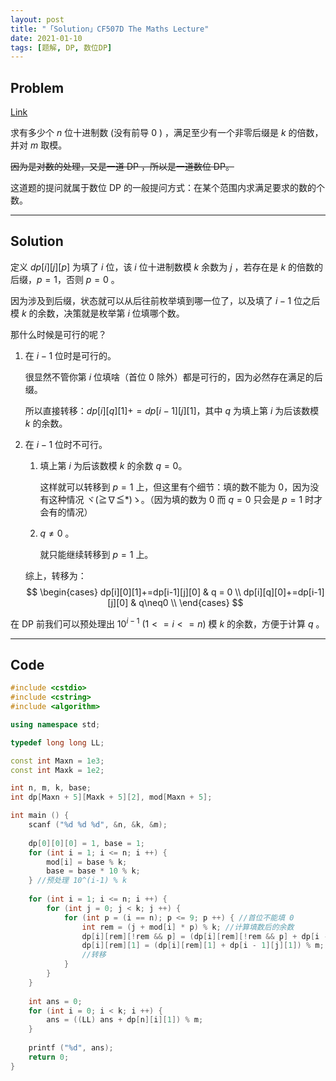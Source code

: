 ```yaml
---
layout: post
title: "「Solution」CF507D The Maths Lecture"
date: 2021-01-10
tags: [题解, DP, 数位DP]
---
```




<!-- more -->

## Problem

[Link](https://www.luogu.com.cn/problem/CF507D)

求有多少个 $n$ 位十进制数 (没有前导 $0$ ) ，满足至少有一个非零后缀是 $k$ 的倍数，并对 $m$ 取模。

~~因为是对数的处理，又是一道 DP ，所以是一道数位 DP。~~

这道题的提问就属于数位 DP 的一般提问方式：在某个范围内求满足要求的数的个数。

---

## Solution

定义 $dp[i][j][p]$ 为填了 $i$ 位，该 $i$ 位十进制数模 $k$ 余数为 $j$ ，若存在是 $k$ 的倍数的后缀，$p=1$，否则 $p=0$ 。

因为涉及到后缀，状态就可以从后往前枚举填到哪一位了，以及填了 $i -1$ 位之后模 $k$ 的余数，决策就是枚举第 $i$ 位填哪个数。

那什么时候是可行的呢？

1. 在 $i-1$ 位时是可行的。

   很显然不管你第 $i$ 位填啥（首位 $0$ 除外）都是可行的，因为必然存在满足的后缀。

   所以直接转移：$dp[i][q][1]+=dp[i -1][j][1]$，其中 $q$ 为填上第 $i$ 为后该数模 $k$ 的余数。

2. 在 $i-1$ 位时不可行。

   1. 填上第 $i$ 为后该数模 $k$ 的余数 $q = 0$。

      这样就可以转移到 $p=1$ 上，但这里有个细节：填的数不能为 $0$，因为没有这种情况 ヾ(≧∇≦*)ゝ。（因为填的数为 $0$ 而 $q=0$ 只会是 $p=1$ 时才会有的情况）

   2. $q\neq0$ 。

      就只能继续转移到 $p=1$ 上。

   综上，转移为：
   $$ 
   \begin{cases} 
   dp[i][0][1]+=dp[i-1][j][0] & q = 0 \\ 
   dp[i][q][0]+=dp[i-1][j][0] & q\neq0 \\ 
   \end{cases}
   $$

在 DP 前我们可以预处理出 $10^{i-1}$ ($1<= i <= n$) 模  $k$ 的余数，方便于计算 $q$ 。

---

## Code

```cpp
#include <cstdio>
#include <cstring>
#include <algorithm>

using namespace std;

typedef long long LL;

const int Maxn = 1e3;
const int Maxk = 1e2;

int n, m, k, base;
int dp[Maxn + 5][Maxk + 5][2], mod[Maxn + 5];

int main () {
	scanf ("%d %d %d", &n, &k, &m);
	
	dp[0][0][0] = 1, base = 1;
	for (int i = 1; i <= n; i ++) {
		mod[i] = base % k;
		base = base * 10 % k;
	} //预处理 10^(i-1) % k 
	
	for (int i = 1; i <= n; i ++) {
		for (int j = 0; j < k; j ++) {
			for (int p = (i == n); p <= 9; p ++) { //首位不能填 0 
				int rem = (j + mod[i] * p) % k; //计算填数后的余数 
				dp[i][rem][!rem && p] = (dp[i][rem][!rem && p] + dp[i - 1][j][0]) % m;	
				dp[i][rem][1] = (dp[i][rem][1] + dp[i - 1][j][1]) % m;
				//转移 
			}
		}
	}
	
	int ans = 0;
	for (int i = 0; i < k; i ++) {
		ans = ((LL) ans + dp[n][i][1]) % m;
	}
	
	printf ("%d", ans);
	return 0;
}

```